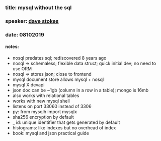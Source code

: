 ### title: mysql without the sql
### speaker: [dave stokes](https://kansaslinuxfest.org/dave-stokes/)
### date: 08102019

#### notes:
- nosql predates sql; rediscovered 8 years ago
- nosql => schemaless; flexible data struct; quick initial dev; no need to use ORM
- nosql => stores json; close to frontend
- mysql document store allows mysql + nosql
- mysql X devapi
- json doc can be ~1gb (column in a row in a table); mongo is 16mb
- also works with relational tables
- works with new mysql shell
- listens on port 33060 instead of 3306
- py: from mysqlh import mysqlx
- sha256 encryption by default
-  _ id: unique identifier that gets generated by default
- histograms: like indexes but no overhead of index
- book: mysql and json practical guide
